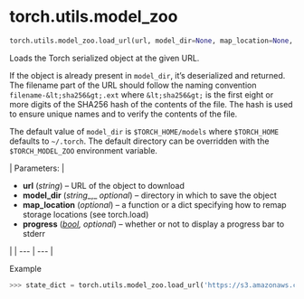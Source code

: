 

# torch.utils.model_zoo

```py
torch.utils.model_zoo.load_url(url, model_dir=None, map_location=None, progress=True)
```

Loads the Torch serialized object at the given URL.

If the object is already present in `model_dir`, it’s deserialized and returned. The filename part of the URL should follow the naming convention `filename-&lt;sha256&gt;.ext` where `&lt;sha256&gt;` is the first eight or more digits of the SHA256 hash of the contents of the file. The hash is used to ensure unique names and to verify the contents of the file.

The default value of `model_dir` is `$TORCH_HOME/models` where `$TORCH_HOME` defaults to `~/.torch`. The default directory can be overridden with the `$TORCH_MODEL_ZOO` environment variable.

| Parameters: | 

*   **url** (_string_) – URL of the object to download
*   **model_dir** (_string__,_ _optional_) – directory in which to save the object
*   **map_location** (_optional_) – a function or a dict specifying how to remap storage locations (see torch.load)
*   **progress** ([_bool_](https://docs.python.org/3/library/functions.html#bool "(in Python v3.7)")_,_ _optional_) – whether or not to display a progress bar to stderr

 |
| --- | --- |

Example

```py
>>> state_dict = torch.utils.model_zoo.load_url('https://s3.amazonaws.com/pytorch/models/resnet18-5c106cde.pth')

```

